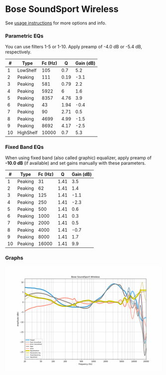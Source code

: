 # Bose SoundSport Wireless
See [usage instructions](https://github.com/jaakkopasanen/AutoEq#usage) for more options and info.

### Parametric EQs
You can use filters 1-5 or 1-10. Apply preamp of -4.0 dB or -5.4 dB, respectively.

|   # | Type      |   Fc (Hz) |    Q |   Gain (dB) |
|-----|-----------|-----------|------|-------------|
|   1 | LowShelf  |       105 | 0.7  |         5.2 |
|   2 | Peaking   |       111 | 0.19 |        -3.1 |
|   3 | Peaking   |       581 | 0.79 |         2.2 |
|   4 | Peaking   |      5922 | 6    |         1.6 |
|   5 | Peaking   |      8357 | 4.76 |         3.9 |
|   6 | Peaking   |        43 | 1.94 |        -0.4 |
|   7 | Peaking   |        90 | 2.71 |         0.5 |
|   8 | Peaking   |      4699 | 4.99 |        -1.5 |
|   9 | Peaking   |      8692 | 4.17 |        -2.5 |
|  10 | HighShelf |     10000 | 0.7  |         5.3 |

### Fixed Band EQs
When using fixed band (also called graphic) equalizer, apply preamp of **-10.0 dB** (if available) and set gains manually with these parameters.

|   # | Type    |   Fc (Hz) |    Q |   Gain (dB) |
|-----|---------|-----------|------|-------------|
|   1 | Peaking |        31 | 1.41 |         3.5 |
|   2 | Peaking |        62 | 1.41 |         1.4 |
|   3 | Peaking |       125 | 1.41 |        -1.1 |
|   4 | Peaking |       250 | 1.41 |        -2.3 |
|   5 | Peaking |       500 | 1.41 |         0.6 |
|   6 | Peaking |      1000 | 1.41 |         0.3 |
|   7 | Peaking |      2000 | 1.41 |         0.5 |
|   8 | Peaking |      4000 | 1.41 |        -0.7 |
|   9 | Peaking |      8000 | 1.41 |         1.7 |
|  10 | Peaking |     16000 | 1.41 |         9.9 |

### Graphs
![](./Bose%20SoundSport%20Wireless.png)
